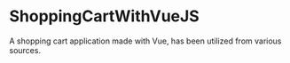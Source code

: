 # ShoppingCartWithVueJS

A shopping cart application made with Vue, has been utilized from various sources.
